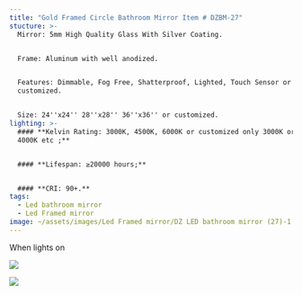 ```yaml
---
title: "Gold Framed Circle Bathroom Mirror Item # DZBM-27"
stucture: >-
  Mirror: 5mm High Quality Glass With Silver Coating.


  Frame: Aluminum with well anodized.


  Features: Dimmable, Fog Free, Shatterproof, Lighted, Touch Sensor or
  customized.


  Size: 24''x24'' 28''x28'' 36''x36'' or customized.
lighting: >-
  #### **Kelvin Rating: 3000K, 4500K, 6000K or customized only 3000K or only
  4000K etc ;**


  #### **Lifespan: ≥20000 hours;**


  #### **CRI: 90+.**
tags:
  - Led bathroom mirror
  - Led Framed mirror
image: ~/assets/images/Led Framed mirror/DZ LED bathroom mirror (27)-1.jpeg
---
```

When lights on

![](~/assets/images/Led%20bathroom%20mirror/D:%5C2025-2%20%E4%B8%8A%E4%BC%A0%E7%9A%84%E9%95%9C%E5%AD%90%E5%9B%BE%E7%89%87%5CLed%20bathroom%20mirror/DZ%20LED%20bathroom%20mirror%20(27).jpeg)

![](~/assets/images/Led%20bathroom%20mirror/D:%5C2025-2%20%E4%B8%8A%E4%BC%A0%E7%9A%84%E9%95%9C%E5%AD%90%E5%9B%BE%E7%89%87%5CLed%20bathroom%20mirror/DZ%20LED%20bathroom%20mirror%20(26).jpeg)
